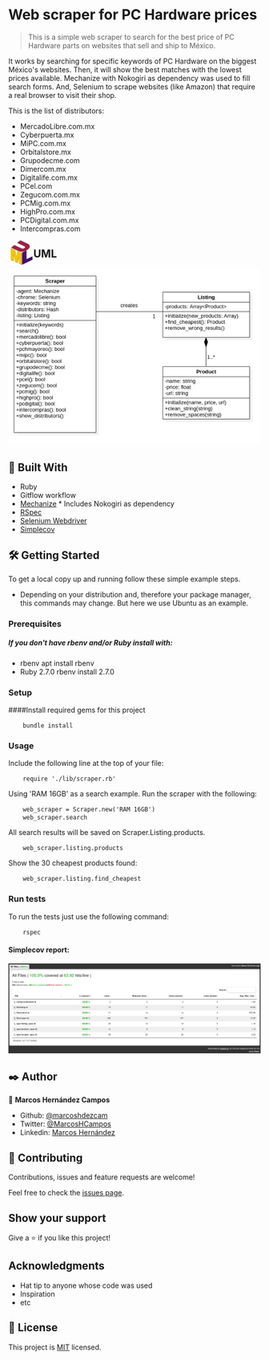 # Web scraper for PC Hardware prices

> This is a simple web scraper to search for the best price of PC Hardware parts on websites that sell and ship to México.

It works by searching for specific keywords of PC Hardware on the biggest México's websites. Then, it will show the best matches with the lowest prices available.
Mechanize with Nokogiri as dependency was used to fill search forms. And, Selenium to scrape websites (like Amazon) that require a real browser to visit their shop.

This is the list of distributors: 
- MercadoLibre.com.mx
- Cyberpuerta.mx
- MiPC.com.mx
- Orbitalstore.mx
- Grupodecme.com
- Dimercom.mx
- Digitalife.com.mx
- PCel.com
- Zegucom.com.mx
- PCMig.com.mx
- HighPro.com.mx
- PCDigital.com.mx
- Intercompras.com

<img align="left" width="50" height="50" src="./img/icon.png" alt="UML Icon" border="0">

## UML
![UML_Classes](./img/UML_Classes.png)

## 🔧 Built With

- Ruby
- Gitflow workflow
- [Mechanize](https://github.com/sparklemotion/mechanize) 	* Includes Nokogiri as dependency
- [RSpec](https://rspec.info/)
- [Selenium Webdriver](https://github.com/SeleniumHQ/selenium/tree/trunk/rb)
- [Simplecov](https://github.com/simplecov-ruby/simplecov)

## 🛠  Getting Started

To get a local copy up and running follow these simple example steps.
* Depending on your distribution and, therefore your package manager, this commands may change. But here we use Ubuntu as an example.

### Prerequisites
##### If you don't have rbenv and/or Ruby install with: 

- rbenv
		apt install rbenv
- Ruby 2.7.0
		rbenv install 2.7.0


### Setup
####Install required gems for this project

		bundle install


### Usage
Include the following line at the top of your file:

		require './lib/scraper.rb'

Using 'RAM 16GB' as a search example. Run the scraper with the following: 

		web_scraper = Scraper.new('RAM 16GB')
		web_scraper.search

All search results will be saved on Scraper.Listing.products.

		web_scraper.listing.products

Show the 30 cheapest products found:
		
		web_scraper.listing.find_cheapest


### Run tests
To run the tests just use the following command:

		rspec

#### Simplecov report:
![Test report](./img/test_report.png)

## ✒️ Author

👤 **Marcos Hernández Campos**

- Github: [@marcoshdezcam](https://github.com/marcoshdezcam)
- Twitter: [@MarcosHCampos](https://twitter.com/MarcosHCampos)
- Linkedin: [Marcos Hernández](https://linkedin.com/marcos-hernández-56058119a/)

## 🤝 Contributing

Contributions, issues and feature requests are welcome!

Feel free to check the [issues page](issues/).

## Show your support

Give a ⭐️ if you like this project!

## Acknowledgments

- Hat tip to anyone whose code was used
- Inspiration
- etc

## 📝 License

This project is [MIT](lic.url) licensed.
